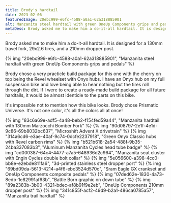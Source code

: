 ```yaml
---
title: Brody's hardtail
date: 2023-02-06
featuredImage: 20ebc999-e6fc-4588-a0a1-62a318885901
alt: Manzanita steel hardtail with green OneUp Components grips and pedals
metaDesc: Brody asked me to make him a do-it-all hardtail. It is designed for a 130mm travel fork, 29x2.6 tires, and a 210mm dropper post.
---
```


Brody asked me to make him a do-it-all hardtail. It is designed for a 130mm travel fork, 29x2.6 tires, and a 210mm dropper post.

{% img "20ebc999-e6fc-4588-a0a1-62a318885901", "Manzanita steel hardtail with green OneUp Components grips and pedals" %}

Brody chose a very practicle build package for this one with the cherry on top being the Revel wheelset with Onyx hubs. I have an Onyx hub on my full suspension bike and love being able to hear nothing but the tires roll through the dirt. If I were to create a ready-made build package for all future hardtails, it would be almost identicle to the parts on this bike.

It's impossible not to mention how this bike looks. Brody chose Prismatic Universe. It's not one color, it's all the colors all at once!

{% img "83c6a69e-adf5-4a48-beb2-f154fed59a44", "Manzanita hardtail with 130mm Marzocchi Bomber Fork" %}
{% img "90d08797-2e1f-4e1d-9c86-69b8032bc637", "Microshift Advent X drivetrain" %}
{% img "314a6cd6-e3ae-40af-9c74-0dcfe2237918", "Green Onyx Classic hubs with Revel carbon rims" %}
{% img "b521b618-2a54-488f-9b35-24ba337083b3", "Aluminum Manzanita Cycles head tube badge" %}
{% img "cd000387-64c4-4477-a7a5-648936d2c964", "Manzanita seat cluster with Engin Cycles double bolt collar" %}
{% img "5e056600-a398-4cc0-bb8e-e2ebde811fa6", "3d-printed stainless steel dropper port" %}
{% img "69bd09da-5613-4214-a4f6-ebc3524d570c", "Sram Eagle GX crankset and OneUp Components composite pedals" %}
{% img "07ded62e-1830-4a73-8edb-1e82991af63b", "Battle Born graphic on down tube" %}
{% img "89a2383b-3b00-4321-bdec-af8b91f9e2eb", "OneUp Components 210mm dropper post" %}
{% img "341c855f-acf2-49d9-b2a1-486ca0785a57", "Manzanita trail hardtail" %}


